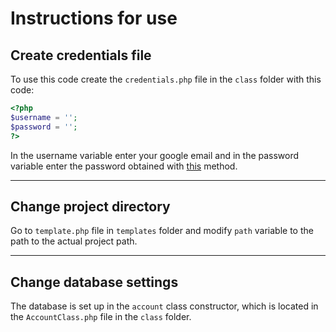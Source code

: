 # Instructions for use

## Create credentials file

To use this code create the `credentials.php` file in the `class` folder with this code:

```PHP
<?php
$username = '';
$password = '';
?>
```

In the username variable enter your google email and in the password variable enter the password obtained with [this](https://support.google.com/accounts/answer/185833 "Sign in with App Passwords") method.

---

## Change project directory

Go to `template.php` file in `templates` folder and modify `path` variable to the path to the actual project path.

---

## Change database settings

The database is set up in the `account` class constructor, which is located in the `AccountClass.php` file in the `class` folder.
